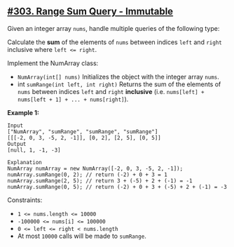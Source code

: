 ## [#303. Range Sum Query - Immutable](https://leetcode.com/problems/range-sum-query-immutable/)

Given an integer array `nums`, handle multiple queries of the following type:

Calculate the **sum** of the elements of `nums` between indices `left` and `right` inclusive where `left <= right`.

Implement the NumArray class:
* `NumArray(int[] nums)` Initializes the object with the integer array `nums`.
* int `sumRange(int left, int right)` Returns the sum of the elements of `nums` between indices `left` and `right` **inclusive** (i.e. `nums[left] + nums[left + 1] + ... + nums[right]`).

**Example 1:**
````
Input
["NumArray", "sumRange", "sumRange", "sumRange"]
[[[-2, 0, 3, -5, 2, -1]], [0, 2], [2, 5], [0, 5]]
Output
[null, 1, -1, -3]

Explanation
NumArray numArray = new NumArray([-2, 0, 3, -5, 2, -1]);
numArray.sumRange(0, 2); // return (-2) + 0 + 3 = 1
numArray.sumRange(2, 5); // return 3 + (-5) + 2 + (-1) = -1
numArray.sumRange(0, 5); // return (-2) + 0 + 3 + (-5) + 2 + (-1) = -3
````

Constraints:
* `1 <= nums.length <= 10000`
* `-100000 <= nums[i] <= 100000`
* `0 <= left <= right < nums.length`
* At most `10000` calls will be made to `sumRange`.